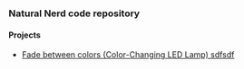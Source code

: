 ### Natural Nerd code repository

#### Projects
* [Fade between colors (Color-Changing LED Lamp) sdfsdf](https://github.com/hansjny/Natural-Nerd/blob/master/arduino/ledfade.cc)
